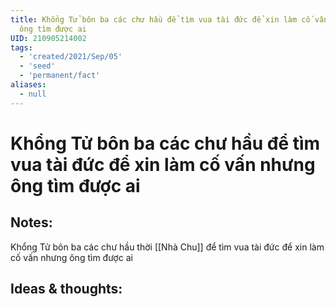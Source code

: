 ```yaml
---
title: Khổng Tử bôn ba các chư hầu để tìm vua tài đức để xin làm cố vấn nhưng
  ông tìm được ai
UID: 210905214002
tags:
  - 'created/2021/Sep/05'
  - 'seed'
  - 'permanent/fact'
aliases:
  - null
---
```

# Khổng Tử bôn ba các chư hầu để tìm vua tài đức để xin làm cố vấn nhưng ông tìm được ai

## Notes:
Khổng Tử bôn ba các chư hầu thời [[Nhà Chu]] để tìm vua tài đức để xin làm cố vấn nhưng ông tìm được ai

## Ideas & thoughts:
